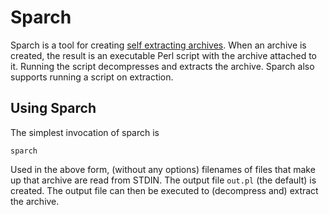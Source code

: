 # Sparch
Sparch is a tool for creating [self extracting archives](https://en.wikipedia.org/wiki/Self-extracting_archive).
When an archive is created, the result is an executable Perl script with the archive attached to it. Running the script decompresses and extracts the archive. Sparch also supports running a script on extraction.



## Using Sparch
The simplest invocation of sparch is
```
sparch
```
Used in the above form, (without any options) filenames of files that make up that archive are read from STDIN. The output file `out.pl` (the default) is created. The output file can then be executed to (decompress and) extract the archive.